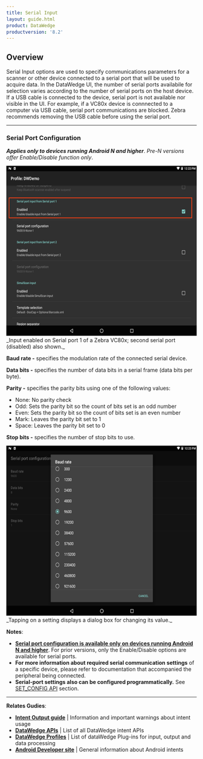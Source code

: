 ```yaml
---
title: Serial Input
layout: guide.html
product: DataWedge
productversion: '8.2'
---
```


## Overview

Serial Input options are used to specify communications parameters for a scanner or other device connected to a serial port that will be used to acquire data. In the DataWedge UI, the number of serial ports availabile for selection varies according to the number of serial ports on the host device. If a USB cable is connected to the device, serial port is not available nor visible in the UI. For example, if a VC80x device is connnected to a computer via USB cable, serial port communications are blocked. Zebra recommends removing the USB cable before using the serial port.

<!-- 2/28/18- Removed per eng. 
**Note: DataWedge provides audio and other feedback to alert the user of scanning results and barcode type. See the [Scanner Parameters](#scanparams) section for more information**. 
 -->

-----

### Serial Port Configuration 
**_Applies only to devices running Android N and higher_**. _Pre-N versions offer Enable/Disable function only_.

<img style="height:450px" src="DW_serial_02.png"/>
_Input enabled on Serial port 1 of a Zebra VC80x; second serial port (disabled) also shown._
<br>


**Baud rate -** specifies the modulation rate of the connected serial device. 

**Data bits -** specifies the number of data bits in a serial frame (data bits per byte). 

**Parity -** specifies the parity bits using one of the following values: 

* None: No parity check
* Odd: Sets the parity bit so the count of bits set is an odd number
* Even: Sets the parity bit so the count of bits set is an even number
* Mark: Leaves the parity bit set to 1
* Space: Leaves the parity bit set to 0

**Stop bits -** specifies the number of stop bits to use.  

<img style="height:450px" src="DW_serial_04.png"/>
_Tapping on a setting displays a dialog box for changing its value._
<br>

**Notes**: 

* **<u>Serial port configuration is available only on devices running Android N and higher</u>**. For prior versions, only the Enable/Disable options are available for serial ports.
* **For more information about required serial communication settings** of a specific device, please refer to documentation that accompanied the peripheral being connected. 
* **Serial-port settings also can be configured programmatically.** See [SET_CONFIG API](../../api/setconfig) section. 

<!--  10/11/18 - remove per engineering
-----

### Output Using Intents

For some scanning applications, it might be preferable to output acquired data directly to an app or app activity rather than displaying decoded data on the screen. **This is done using Android intents**:

* **[SET_CONFIG API](../../api/setconfig)** and **[sample code](../../api/setconfig/#setserialinputconfiguration)** for setting serial parameters
* **[GET_CONFIG API](../../api/getconfig)** and **[sample code](../../api/getconfig/#getserialinputconfig)** for getting serial parameter settings

-->
-----

**Relates Gudies**:
* **[Intent Output guide](../../output/intent)** | Information and important warnings about intent usage
* **[DataWedge APIs](../../api)** | List of all DataWedge intent APIs
* **[DataWedge Profiles](../../profiles)** | List of dataWedge Plug-ins for input, output and data processing
* **[Android Developer site](https://developer.android.com/guide/components/intents-filters.html)** | General information about Android intents 


